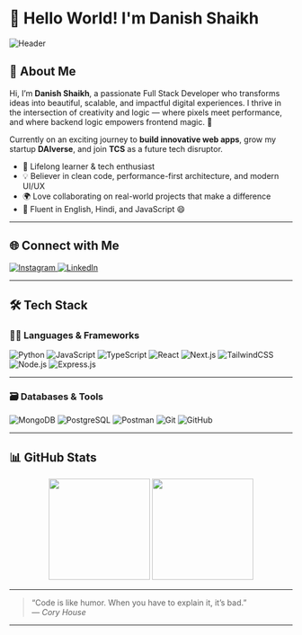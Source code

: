 # 👋 Hello World! I'm Danish Shaikh

![Header](https://capsule-render.vercel.app/api?type=waving&color=gradient&height=200&section=header&text=Hey%20there,%20I'm%20Danish!🚀&fontSize=35&fontAlign=50&fontColor=fff)

## 🧠 About Me
Hi, I’m **Danish Shaikh**, a passionate Full Stack Developer who transforms ideas into beautiful, scalable, and impactful digital experiences. I thrive in the intersection of creativity and logic — where pixels meet performance, and where backend logic empowers frontend magic. 🚀

Currently on an exciting journey to **build innovative web apps**, grow my startup **DAIverse**, and join **TCS** as a future tech disruptor.

- 🧩 Lifelong learner & tech enthusiast  
- 💡 Believer in clean code, performance-first architecture, and modern UI/UX
- 🌍 Love collaborating on real-world projects that make a difference
- 💬 Fluent in English, Hindi, and JavaScript 😄  

---

## 🌐 Connect with Me

<p align="left">
  <a href="https://www.instagram.com/your_username" target="_blank">
    <img src="https://img.shields.io/badge/Instagram-%23E4405F.svg?style=for-the-badge&logo=Instagram&logoColor=white" alt="Instagram"/>
  </a>
  <a href="https://www.linkedin.com/in/your_username" target="_blank">
    <img src="https://img.shields.io/badge/LinkedIn-%230077B5.svg?style=for-the-badge&logo=linkedin&logoColor=white" alt="LinkedIn"/>
  </a>
</p>

---

## 🛠️ Tech Stack

### 👨‍💻 Languages & Frameworks
![Python](https://img.shields.io/badge/Python-3776AB?style=for-the-badge&logo=python&logoColor=white)
![JavaScript](https://img.shields.io/badge/JavaScript-F7DF1E?style=for-the-badge&logo=javascript&logoColor=black)
![TypeScript](https://img.shields.io/badge/TypeScript-3178C6?style=for-the-badge&logo=typescript&logoColor=white)
![React](https://img.shields.io/badge/React-20232A?style=for-the-badge&logo=react&logoColor=61DAFB)
![Next.js](https://img.shields.io/badge/Next.js-000000?style=for-the-badge&logo=nextdotjs&logoColor=white)
![TailwindCSS](https://img.shields.io/badge/TailwindCSS-06B6D4?style=for-the-badge&logo=tailwindcss&logoColor=white)
![Node.js](https://img.shields.io/badge/Node.js-339933?style=for-the-badge&logo=nodedotjs&logoColor=white)
![Express.js](https://img.shields.io/badge/Express.js-404D59?style=for-the-badge&logo=express&logoColor=white)

---

### 🗃️ Databases & Tools
![MongoDB](https://img.shields.io/badge/MongoDB-47A248?style=for-the-badge&logo=mongodb&logoColor=white)
![PostgreSQL](https://img.shields.io/badge/PostgreSQL-336791?style=for-the-badge&logo=postgresql&logoColor=white)
![Postman](https://img.shields.io/badge/Postman-FF6C37?style=for-the-badge&logo=postman&logoColor=white)
![Git](https://img.shields.io/badge/Git-F05032?style=for-the-badge&logo=git&logoColor=white)
![GitHub](https://img.shields.io/badge/GitHub-181717?style=for-the-badge&logo=github&logoColor=white)


---

## 📊 GitHub Stats

<p align="center">
  <img src="https://github-readme-stats.vercel.app/api?username=yourusername&show_icons=true&theme=tokyonight&hide_border=false&count_private=true" height="180" />
  <img src="https://github-readme-streak-stats.herokuapp.com/?user=yourusername&theme=tokyonight&hide_border=false" height="180"/>
</p>

---

> “Code is like humor. When you have to explain it, it’s bad.”  
> ― *Cory House*

---
